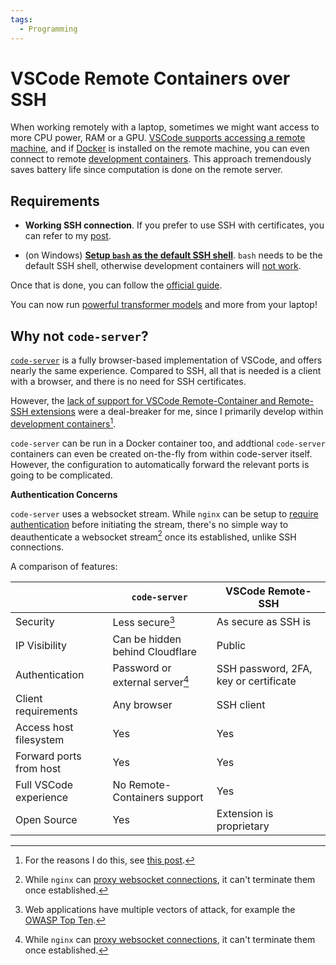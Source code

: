 ```yaml
---
tags:
  - Programming
---
```

# VSCode Remote Containers over SSH

When working remotely with a laptop, sometimes we might want access to more CPU power, RAM or a GPU. [VSCode supports accessing a remote machine][vscode-ssh], and if [Docker][docker] is installed on the remote machine, you can even connect to remote [development containers][devcontainers]. This approach tremendously saves battery life since computation is done on the remote server.

## Requirements

- **Working SSH connection**. If you prefer to use SSH with certificates, you can refer to my [post](2022-02-07-ssh-with-certificates.md).

- (on Windows) [**Setup `bash` as the default SSH shell**][bash-as-default-shell]. `bash` needs to be the default SSH shell, otherwise development containers will [not work][bash-must-be-default-shell].

Once that is done, you can follow the [official guide][vscode-ssh].

You can now run [powerful transformer models][gpt-j] and more from your laptop!

## Why not `code-server`?

[`code-server`][code-server] is a fully browser-based implementation of VSCode, and offers nearly the same experience. Compared to SSH, all that is needed is a client with a browser, and there is no need for SSH certificates.

However, the [lack of support for VSCode Remote-Container and Remote-SSH extensions][code-server-remote-extensions] were a deal-breaker for me, since I primarily develop within [development containers][devcontainers][^devcontainers].

`code-server` can be run in a Docker container too, and addtional `code-server` containers can even be created on-the-fly from within code-server itself. However, the configuration to automatically forward the relevant ports is going to be complicated.

**Authentication Concerns**

`code-server` uses a websocket stream. While `nginx` can be setup to [require authentication][nginx-auth] before initiating the stream, there's no simple way to deauthenticate a websocket stream[^nginx] once its established, unlike SSH connections.

A comparison of features:

|  | `code-server` | VSCode Remote-SSH |
|---|---|---|
| Security | Less secure[^http-security] | As secure as SSH is |
| IP Visibility | Can be hidden behind Cloudflare | Public |
| Authentication | Password or external server[^nginx] | SSH password, 2FA, key or certificate |
| Client requirements | Any browser | SSH client |
| Access host filesystem | Yes | Yes |
| Forward ports from host | Yes | Yes |
| Full VSCode experience | No Remote-Containers support | Yes |
| Open Source | Yes | Extension is proprietary |

[^devcontainers]: For the reasons I do this, see [this post](2021-11-17-developing-in-wsl-containers.md).
[^nginx]: While `nginx` can [proxy websocket connections](https://nginx.org/en/docs/http/websocket.html), it can't terminate them once established.
[^http-security]: Web applications have multiple vectors of attack, for example the [OWASP Top Ten](https://owasp.org/www-project-top-ten/).


[bash-as-default-shell]:  https://www.hanselman.com/blog/the-easy-way-how-to-ssh-into-bash-and-wsl2-on-windows-10-from-an-external-machine
[bash-must-be-default-shell]: https://code.visualstudio.com/docs/remote/ssh#_known-limitations
[code-server-remote-extensions]: https://github.com/coder/code-server/issues/1315
[code-server]: https://github.com/coder/code-server
[devcontainers]: https://code.visualstudio.com/docs/remote/containers
[docker]: https://www.docker.com/
[gpt-j]: https://huggingface.co/EleutherAI/gpt-j-6B
[nginx-auth]: https://nginx.org/en/docs/http/ngx_http_auth_request_module.html
[vscode-ssh]: https://code.visualstudio.com/docs/remote/ssh